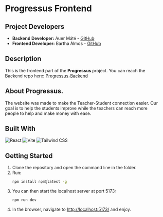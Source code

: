 # Progressus Frontend


## Project Developers

* **Backend Developer:** Auer Máté - [GitHub](https://github.com/auermatew)
* **Frontend Developer:** Bartha Álmos - [GitHub](https://github.com/barthaa)

## Description

This is the frontend part of the **Progressus** project.
You can reach the Backend repo here: [Progressus-Backend](https://github.com/auermatew/progressus_backend)

## About Progressus.

The website was made to make the Teacher-Student connection easier. Our goal is to help the students improve while the teachers can reach more people to help and make money with ease.


## Built With

![React](https://img.shields.io/badge/React-20232A?style=for-the-badge&logo=react&logoColor=61DAFB) ![Vite](https://img.shields.io/badge/Vite-646CFF?style=for-the-badge&logo=vite&logoColor=white) ![Tailwind CSS](https://img.shields.io/badge/Tailwind_CSS-38B2AC?style=for-the-badge&logo=tailwind-css&logoColor=white)


## Getting Started

1. Clone the repository and open the command line in the folder.
2. Run:
   ```sh
   npm install npm@latest -g
   ```
3. You can then start the localhost server at port 5173:
   ```sh
   npm run dev
   ```
4. In the browser, navigate to [http://localhost:5173/](http://localhost:5173/) and enjoy.

